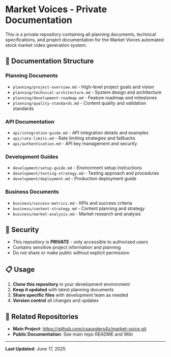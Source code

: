 # Market Voices - Private Documentation

This is a private repository containing all planning documents, technical specifications, and project documentation for the Market Voices automated stock market video generation system.

## 📁 Documentation Structure

### Planning Documents
- `planning/project-overview.md` - High-level project goals and vision
- `planning/technical-architecture.md` - System design and architecture
- `planning/development-roadmap.md` - Feature roadmap and milestones
- `planning/quality-standards.md` - Content quality and validation standards

### API Documentation
- `api/integration-guide.md` - API integration details and examples
- `api/rate-limits.md` - Rate limiting strategies and fallbacks
- `api/authentication.md` - API key management and security

### Development Guides
- `development/setup-guide.md` - Environment setup instructions
- `development/testing-strategy.md` - Testing approach and procedures
- `development/deployment.md` - Production deployment guide

### Business Documents
- `business/success-metrics.md` - KPIs and success criteria
- `business/content-strategy.md` - Content planning and strategy
- `business/market-analysis.md` - Market research and analysis

## 🔐 Security

- This repository is **PRIVATE** - only accessible to authorized users
- Contains sensitive project information and planning
- Do not share or make public without explicit permission

## 📋 Usage

1. **Clone this repository** in your development environment
2. **Keep it updated** with latest planning documents
3. **Share specific files** with development team as needed
4. **Version control** all changes and updates

## 🔗 Related Repositories

- **Main Project**: https://github.com/csaunders4z/market-voice.git
- **Public Documentation**: See main repo README and Wiki

---

**Last Updated**: June 17, 2025